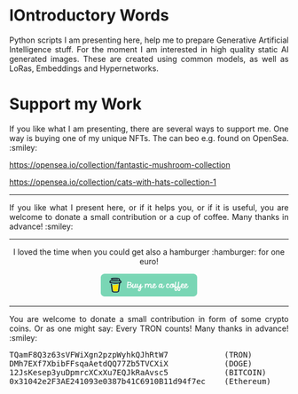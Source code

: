 # IOntroductory Words

<p align="justify">Python scripts I am presenting here, help me to prepare Generative Artificial Intelligence stuff. For the moment I am interested in high quality static AI generated images. These are created using common models, as well as LoRas, Embeddings and Hypernetworks.</p>

# Support my Work

<p align="justify">If you like what I am presenting, there are several ways to support me. One way is buying one of my unique NFTs. The can beo e.g. found on OpenSea. :smiley:</p>

https://opensea.io/collection/fantastic-mushroom-collection

https://opensea.io/collection/cats-with-hats-collection-1

<hr width="100%" size="2">

<p align="justify">If you like what I present here, or if it helps you, or if it is useful, you are welcome to donate a small contribution or a cup of coffee. Many thanks in advance! :smiley:</p>
<hr width="100%" size="2">

<p align="center">I loved the time when you could get also a hamburger :hamburger: for one euro!</p>

<p align="center">
<a target="_blank" href="https://www.buymeacoffee.com/zentrocdot"><img src="..\IMAGES\greeen-button.png" alt="Buy Me A Coffee" height="41" width="174"></a>
</p>
<hr width="100%" size="2">

<p align="justify">You are welcome to donate a small contribution in form of some crypto coins. Or as one might say: Every TRON counts! Many thanks in advance! :smiley:</p>

<pre>TQamF8Q3z63sVFWiXgn2pzpWyhkQJhRtW7            (TRON)
DMh7EXf7XbibFFsqaAetdQQ77Zb5TVCXiX            (DOGE)
12JsKesep3yuDpmrcXCxXu7EQJkRaAvsc5            (BITCOIN)
0x31042e2F3AE241093e0387b41C6910B11d94f7ec    (Ethereum)</pre>
